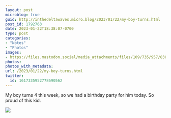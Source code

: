 ```yaml
---
layout: post
microblog: true
guid: http://inthedeltawaves.micro.blog/2023/01/22/my-boy-turns.html
post_id: 1792763
date: 2023-01-22T18:38:07-0700
type: post
categories:
- "Notes"
- "Photos"
images:
- https://files.mastodon.social/media_attachments/files/109/735/957/838/731/005/original/ddf0e795d21db553.png
photos:
photos_with_metadata:
url: /2023/01/22/my-boy-turns.html
twitter:
  id: 1617335952778690562
---
```

<p>My boy turns 4 this week, so we had a birthday party for him today. So proud of this kid.</p><p><img src="https://files.mastodon.social/media_attachments/files/109/735/957/838/731/005/original/ddf0e795d21db553.png">
